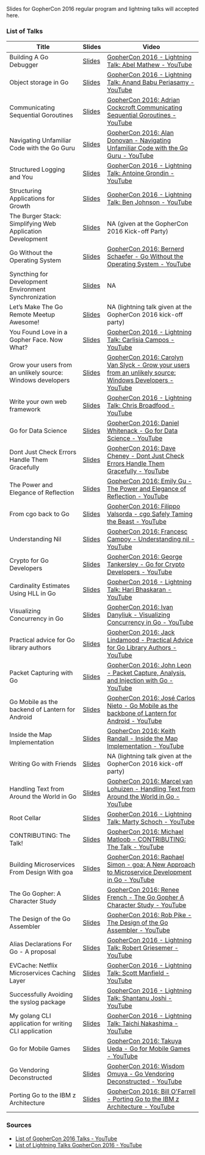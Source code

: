 Slides for GopherCon 2016 regular program and lightning talks will accepted here.


### List of Talks

| Title  | Slides  | Video  |
|---|---|---|
|  Building A Go Debugger | [Slides](https://github.com/gophercon/2016-talks/blob/master/AbelMathew-BuildingAGoDebugger/Building_A_Go_Debugger.pdf)  |  [GopherCon 2016 - Lightning Talk: Abel Mathew - YouTube](https://www.youtube.com/watch?v=JxM9STwy4Bk) |
| Object storage in Go  | [Slides](https://github.com/gophercon/2016-talks/blob/master/AB-Minio/Object%20Storage%20in%20Go.pdf)  | [GopherCon 2016 - Lightning Talk: Anand Babu Periasamy - YouTube](https://www.youtube.com/watch?v=QqoYTP9UF3s)  |
|  Communicating Sequential Goroutines | [Slides](http://www.slideshare.net/adriancockcroft/gophercon-2016-communicating-sequential-goroutines)  |  [GopherCon 2016: Adrian Cockcroft Communicating Sequential Goroutines - YouTube](https://www.youtube.com/watch?v=gO1qF19y6KQ&index=13&list=PL2ntRZ1ySWBdliXelGAItjzTMxy2WQh0P) |
| Navigating Unfamiliar Code with the Go Guru  | [Slides](https://github.com/gophercon/2016-talks/blob/master/AlanDonovan-GoGuru/slides.pdf)  |  [GopherCon 2016: Alan Donovan - Navigating Unfamiliar Code with the Go Guru - YouTube](https://www.youtube.com/watch?v=ak97oH0D6fI&index=2&list=PL2ntRZ1ySWBdliXelGAItjzTMxy2WQh0P) |
| Structured Logging and You  |  [Slides](https://docs.google.com/presentation/d/1632rG5GJD-bGqzaV4ILBnHEJ2mnw8rVbulp-LyKTtuY/edit#slide=id.p) | [GopherCon 2016 - Lightning Talk: Antoine Grondin - YouTube](https://www.youtube.com/watch?v=Iqw38rsjurM)  |
| Structuring Applications for Growth  |  [Slides](http://go-talks.appspot.com/github.com/gophercon/2016-talks/BenJohnson-StructuringApplicationsForGrowth/main.slide#1) | [GopherCon 2016 - Lightning Talk: Ben Johnson - YouTube](https://www.youtube.com/watch?v=LMSbsW1Xpwg)  |
| The Burger Stack: Simplifying Web Application Development  | [Slides](http://go-talks.appspot.com/github.com/gophercon/2016-talks/BenJohnson-TheBurgerStack/main.slide#1)  | NA (given at the GopherCon 2016 Kick-off Party)  |
|  Go Without the Operating System | [Slides](https://atmanos.org/talks/go-without-the-os-gophercon-2016/#1)  | [GopherCon 2016: Bernerd Schaefer - Go Without the Operating System - YouTube](https://www.youtube.com/watch?v=F2Ls6xZdSrE)  |
| Syncthing for Development Environment Synchronization | [Slides](http://go-talks.appspot.com/github.com/gophercon/2016-talks/BrianKetelsen-FailingAtLightningTalks/slides/01-what.slide#1)  | NA  |
| Let’s Make The Go Remote Meetup Awesome! |  [Slides](https://speakerdeck.com/carlisia/lets-make-the-go-remote-meetup-awesome) |  NA (lightning talk given at the GopherCon 2016 kick-off party) |
|  You Found Love in a Gopher Face. Now What? |  [Slides](https://speakerdeck.com/carlisia/you-found-love-in-a-gopher-face-now-what) | [GopherCon 2016 - Lightning Talk: Carlisia Campos - YouTube](https://www.youtube.com/watch?v=snJD-O7qBi4)  |
| Grow your users from an unlikely source: Windows developers  | [Slides](http://carolynvanslyck.com/talk/devex/gowin/#/)  | [GopherCon 2016: Carolyn Van Slyck - Grow your users from an unlikely source: Windows Developers - YouTube](https://www.youtube.com/watch?v=UOeeR7odY1I)  |
| Write your own web framework  |  [Slides](https://talks.godoc.org/github.com/broady/talks/web-frameworks-gophercon.slide#1) | [GopherCon 2016 - Lightning Talk: Chris Broadfood - YouTube](https://www.youtube.com/watch?v=0F7etKqvkmI&list=PL2ntRZ1ySWBfdNd2SHwX2eMyFWKW_zfAq&index=4)  |
| Go for Data Science  | [Slides](https://github.com/gophercon/2016-talks/blob/master/DanielWhitenack-GoForDataScience/go_for_data_science.pdf)  |  [GopherCon 2016: Daniel Whitenack - Go for Data Science - YouTube](https://www.youtube.com/watch?v=D5tDubyXLrQ&index=6&list=PL2ntRZ1ySWBdliXelGAItjzTMxy2WQh0P) |
| Dont Just Check Errors Handle Them Gracefully  | [Slides](https://github.com/gophercon/2016-talks/blob/master/DaveCheney-DontCheckErrorsHandleThemGracefully/GopherCon%202016.pdf)  |  [GopherCon 2016: Dave Cheney - Dont Just Check Errors Handle Them Gracefully - YouTube](https://www.youtube.com/watch?v=lsBF58Q-DnY&index=8&list=PL2ntRZ1ySWBdliXelGAItjzTMxy2WQh0P) |
|  The Power and Elegance of Reflection | [Slides](https://candysmurf.github.io/GoReflectionTalk/#/)  | [GopherCon 2016: Emily Gu - The Power and Elegance of Reflection - YouTube](https://www.youtube.com/watch?v=lI17OEJCPVw&index=21&list=PL2ntRZ1ySWBdliXelGAItjzTMxy2WQh0P)  |
| From cgo back to Go  |  [Slides](https://speakerdeck.com/filosottile/from-cgo-back-to-go-gophercon-2016) |  [GopherCon 2016: Filippo Valsorda - cgo Safely Taming the Beast - YouTube](https://www.youtube.com/watch?v=lhMhApWQp2E&index=17&list=PL2ntRZ1ySWBdliXelGAItjzTMxy2WQh0P) |
| Understanding Nil  | [Slides](https://speakerdeck.com/campoy/understanding-nil)  |  [GopherCon 2016: Francesc Campoy - Understanding nil - YouTube](https://www.youtube.com/watch?v=ynoY2xz-F8s&index=5&list=PL2ntRZ1ySWBdliXelGAItjzTMxy2WQh0P) |
| Crypto for Go Developers  |  [Slides](https://speakerdeck.com/gtank/crypto-for-go-developers) |  [GopherCon 2016: George Tankersley - Go for Crypto Developers - YouTube](https://www.youtube.com/watch?v=2r_KMzXB74w&index=20&list=PL2ntRZ1ySWBdliXelGAItjzTMxy2WQh0P) |
| Cardinality Estimates Using HLL in Go  | [Slides](http://go-talks.appspot.com/github.com/gophercon/2016-talks/HariBhaskaran-CardinalityEstimatesUsingHLL/main.slide#1)  |  [GopherCon 2016 - Lightning Talk: Hari Bhaskaran - YouTube](https://www.youtube.com/watch?v=tsJ8HFz7tQg&list=PL2ntRZ1ySWBfdNd2SHwX2eMyFWKW_zfAq&index=18) |
|  Visualizing Concurrency in Go |  [Slides](http://divan.github.io/talks/2016/gophercon/#/) |  [GopherCon 2016: Ivan Danyliuk - Visualizing Concurrency in Go - YouTube](https://www.youtube.com/watch?v=KyuFeiG3Y60&index=14&list=PL2ntRZ1ySWBdliXelGAItjzTMxy2WQh0P) |
| Practical advice for Go library authors  | [Slides](http://go-talks.appspot.com/github.com/cep21/go-talks/practical-advice-for-go-library-authors.slide#1)  | [GopherCon 2016: Jack Lindamood - Practical Advice for Go Library Authors - YouTube](https://www.youtube.com/watch?v=5v2fqm_8jYI&index=19&list=PL2ntRZ1ySWBdliXelGAItjzTMxy2WQh0P)  |
| Packet Capturing with Go | [Slides](https://github.com/gophercon/2016-talks/blob/master/JohnLeon-PacketCapturingWithGo/PacketCapturingWithGo.pdf)  | [GopherCon 2016: John Leon - Packet Capture, Analysis, and Injection with Go - YouTube](https://www.youtube.com/watch?v=APDnbmTKjgM&index=18&list=PL2ntRZ1ySWBdliXelGAItjzTMxy2WQh0P)  |
| Go Mobile as the backend of Lantern for Android  | [Slides](https://github.com/gophercon/2016-talks/blob/master/JoseNieto-GoMobileAsTheBackboneOfLanternForAndroid/go-mobile-as-the-backbone-of-lantern-for-android.pdf)  | [GopherCon 2016: José Carlos Nieto - Go Mobile as the backbone of Lantern for Android - YouTube](https://www.youtube.com/watch?v=IZgAk6o67Ek&index=9&list=PL2ntRZ1ySWBdliXelGAItjzTMxy2WQh0P) |
|  Inside the Map Implementation |  [Slides](https://docs.google.com/presentation/d/1CxamWsvHReswNZc7N2HMV7WPFqS8pvlPVZcDegdC_T4/edit#slide=id.p) |  [GopherCon 2016: Keith Randall - Inside the Map Implementation - YouTube](https://www.youtube.com/watch?v=Tl7mi9QmLns&index=3&list=PL2ntRZ1ySWBdliXelGAItjzTMxy2WQh0P) |
| Writing Go with Friends  |  [Slides](https://talks.godoc.org/github.com/gophercon/2016-talks/LeighMcCulloch-WritingGoWithFriends/index.slide#1) |  NA (lightning talk given at the GopherCon 2016 kick-off party) |
| Handling Text from Around the World in Go  | [Slides](https://github.com/gophercon/2016-talks/blob/master/MarcelVanLohuizen-TextSubrepo/slides.pdf)  | [GopherCon 2016: Marcel van Lohuizen - Handling Text from Around the World in Go - YouTube](https://www.youtube.com/watch?v=K7rMS9Y7_x0&index=25&list=PL2ntRZ1ySWBdliXelGAItjzTMxy2WQh0P)  |
|  Root Cellar | [Slides](https://github.com/gophercon/2016-talks/blob/master/MartySchoch-RootCellar/rootcellar.pdf)  | [GopherCon 2016 - Lightning Talk: Marty Schoch - YouTube](https://www.youtube.com/watch?v=wx5lVS_N_tg&list=PL2ntRZ1ySWBfdNd2SHwX2eMyFWKW_zfAq&index=19) |
| CONTRIBUTING: The Talk! | [Slides](https://github.com/gophercon/2016-talks/tree/master/MichaelMatloob-ContributingTheTalk) | [GopherCon 2016: Michael Matloob - CONTRIBUTING: The Talk - YouTube](https://www.youtube.com/watch?v=cxVvDYG_myQ&index=23&list=PL2ntRZ1ySWBdliXelGAItjzTMxy2WQh0P)  |
|  Building Microservices From Design With goa | [Slides](http://talks.goa.design/slides/gophercon2016/goa.slide#2)  | [GopherCon 2016: Raphael Simon - goa: A New Approach to Microservice Development in Go - YouTube](https://www.youtube.com/watch?v=t1MxuSKVXPc&index=28&list=PL2ntRZ1ySWBdliXelGAItjzTMxy2WQh0P)  |
|  The Go Gopher: A Character Study |  [Slides](https://github.com/gophercon/2016-talks/blob/master/ReneeFrench-TheGoGopherACharacterStudy/gopherconfinal.pdf) | [GopherCon 2016: Renee French - The Go Gopher A Character Study - YouTube](https://www.youtube.com/watch?v=4rw_B4yY69k&index=12&list=PL2ntRZ1ySWBdliXelGAItjzTMxy2WQh0P)  |
|  The Design of the Go Assembler |  [Slides](https://talks.golang.org/2016/asm.slide#1) |  [GopherCon 2016: Rob Pike - The Design of the Go Assembler - YouTube](https://www.youtube.com/watch?v=KINIAgRpkDA&index=1&list=PL2ntRZ1ySWBdliXelGAItjzTMxy2WQh0P) |
| Alias Declarations For Go - A proposal | [Slides](https://github.com/gophercon/2016-talks/blob/master/RobertGriesemer-AliasDeclarationsForGo/slides.pdf)  | [GopherCon 2016 - Lightning Talk: Robert Griesemer - YouTube](https://www.youtube.com/watch?v=t-w6MyI2qlU&list=PL2ntRZ1ySWBfdNd2SHwX2eMyFWKW_zfAq&index=20)  |
| EVCache: Netflix Microservices Caching Layer  | [Slides](https://docs.google.com/presentation/d/1hiwj0oV0nLMtFmARpoFLDoGNh-YdCdy9epTagmwUIDE/edit#slide=id.g1505988a49_0_0)  | [GopherCon 2016 - Lightning Talk: Scott Manfield - YouTube](https://www.youtube.com/watch?v=sttxPp2j7s0&list=PL2ntRZ1ySWBfdNd2SHwX2eMyFWKW_zfAq&index=11) |
|  Successfully Avoiding the syslog package |  [Slides](http://go-talks.appspot.com/github.com/gophercon/2016-talks/ShantanuJoshi-SyslogLightningTalk/syslog.slide#1) | [GopherCon 2016 - Lightning Talk: Shantanu Joshi - YouTube](https://www.youtube.com/watch?v=Nlr9OzchbpI&list=PL2ntRZ1ySWBfdNd2SHwX2eMyFWKW_zfAq&index=14)  |
| My golang CLI application for writing CLI application  |  [Slides](http://go-talks.appspot.com/github.com/tcnksm/talks/2016/07/gophercon/gophercon.slide#1) | [GopherCon 2016 - Lightning Talk: Taichi Nakashima - YouTube](https://www.youtube.com/watch?v=PaVyMSgWUmk&list=PL2ntRZ1ySWBfdNd2SHwX2eMyFWKW_zfAq&index=15)  |
| Go for Mobile Games  | [Slides](https://docs.google.com/presentation/d/1PvlfcO5OU0Zlv3eISdIgUsRLpXsVaMvxX0C0c7iCvHg/edit#slide=id.g86b729c58_0_0)  | [GopherCon 2016: Takuya Ueda - Go for Mobile Games - YouTube](https://www.youtube.com/watch?v=7yfhmni2Uo8&index=27&list=PL2ntRZ1ySWBdliXelGAItjzTMxy2WQh0P)  |
| Go Vendoring Deconstructed  | [Slides](https://github.com/gophercon/2016-talks/blob/master/WisdomOmuya-GoVendoringDeconstructed/GoVendoringDeconstructed.pdf)  |  [GopherCon 2016: Wisdom Omuya - Go Vendoring Deconstructed - YouTube](https://www.youtube.com/watch?v=6gdVhHMxNTo&index=11&list=PL2ntRZ1ySWBdliXelGAItjzTMxy2WQh0P) |
| Porting Go to the IBM z Architecture  | [Slides](https://docs.google.com/presentation/d/1TNONYUuVeQL3XOiRdPYBbiIw5QBimzFq7e7FEPy4slc/edit?usp=sharing)  |  [GopherCon 2016: Bill O'Farrell - Porting Go to the IBM z Architecture - YouTube](https://www.youtube.com/watch?v=z0f4Wgi94eo&index=26&list=PL2ntRZ1ySWBdliXelGAItjzTMxy2WQh0P) |

### Sources
* [List of GopherCon 2016 Talks - YouTube](https://www.youtube.com/playlist?list=PL2ntRZ1ySWBdliXelGAItjzTMxy2WQh0P)
* [List of Lightning Talks GopherCon 2016 - YouTube](https://www.youtube.com/playlist?list=PL2ntRZ1ySWBfdNd2SHwX2eMyFWKW_zfAq)

